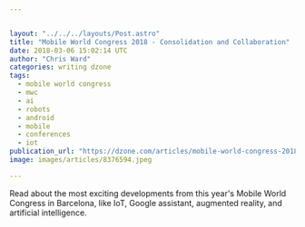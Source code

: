 ```yaml
---


layout: "../../../layouts/Post.astro"
title: "Mobile World Congress 2018 - Consolidation and Collaboration"
date: 2018-03-06 15:02:14 UTC
author: "Chris Ward"
categories: writing dzone
tags:
  - mobile world congress
  - mwc
  - ai
  - robots
  - android
  - mobile
  - conferences
  - iot
publication_url: "https://dzone.com/articles/mobile-world-congress-2018-consolidation-and-colla"
image: images/articles/8376594.jpeg

---
```

Read about the most exciting developments from this year's Mobile World Congress in Barcelona, like IoT, Google assistant, augmented reality, and artificial intelligence.

